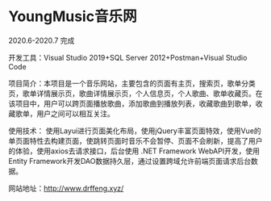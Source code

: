 # YoungMusic音乐网
2020.6-2020.7 完成

开发工具：Visual Studio 2019+SQL Server 2012+Postman+Visual Studio Code

项目简介：本项目是一个音乐网站，主要包含的页面有主页，搜索页，歌单分类页，歌单详情展示页，歌曲详情展示页，个人信息页，个人歌曲、歌单收藏页。在该项目中，用户可以跨页面播放歌曲，添加歌曲到播放列表，收藏歌曲到歌单，收藏歌单，用户之间可以相互关注。

使用技术： 使用Layui进行页面美化布局，使用jQuery丰富页面特效，使用Vue的单页面特性去构建页面，使跳转页面时音乐不会暂停、页面不会刷新，提高了用户的体验，使用axios去请求接口，后台使用 .NET Framework WebAPI开发，使用Entity Framework开发DAO数据持久层，通过设置跨域允许前端页面请求后台数据。

网站地址：http://www.drffeng.xyz/
